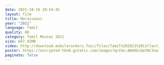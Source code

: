 ```yaml
---
date: 2021-10-16 20:54:45
layout: film
title: Maraivaasi
year: "2021"
language: Tamil
quality: HD
category: Tamil Movies 2021
size: 667.92MB
video: http://download.mobilerockers.fun//files/Tamil%202021%20Collection/Maraivaasi%20(2021)/Maraivaasi%20(2021)%20Full%20Movies/Maraivaasi%20(2021)%20HDRip/Maraivaasi%20(2021)%20HDRip%20Single%20Part.mp4
poster: https://encrypted-tbn0.gstatic.com/images?q=tbn:ANd9GcQeY8C2nwIJw5Ap6Ff5_iy1eLik3ApSgoHUew&usqp=CAU
paginate: false
---
```

